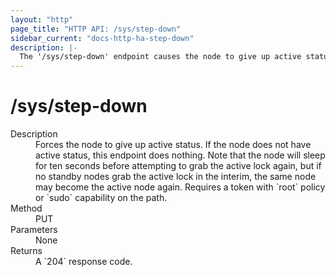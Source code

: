 ```yaml
---
layout: "http"
page_title: "HTTP API: /sys/step-down"
sidebar_current: "docs-http-ha-step-down"
description: |-
  The '/sys/step-down' endpoint causes the node to give up active status.
---
```


# /sys/step-down

<dl>
  <dt>Description</dt>
  <dd>
    Forces the node to give up active status. If the node does not have active
    status, this endpoint does nothing. Note that the node will sleep for ten
    seconds before attempting to grab the active lock again, but if no standby
    nodes grab the active lock in the interim, the same node may become the
    active node again. Requires a token with `root` policy or `sudo` capability
    on the path.
  </dd>

  <dt>Method</dt>
  <dd>PUT</dd>

  <dt>Parameters</dt>
  <dd>
    None
  </dd>

  <dt>Returns</dt>
  <dd>A `204` response code.
  </dd>
</dl>
